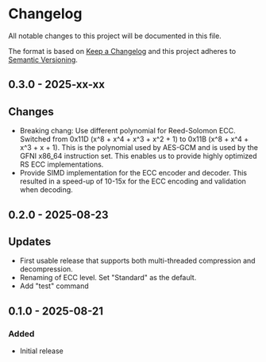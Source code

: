 # Changelog

All notable changes to this project will be documented in this file.

The format is based on [Keep a Changelog](http://keepachangelog.com/en/1.0.0/)
and this project adheres to [Semantic Versioning](https://semver.org/spec/v2.0.0.html).

## 0.3.0 - 2025-xx-xx

## Changes

- Breaking chang: Use different polynomial for Reed-Solomon ECC. Switched from 0x11D (x^8 + x^4 + x^3 + x^2 + 1) to
  0x11B (x^8 + x^4 + x^3 + x + 1). This is the polynomial used by AES-GCM and is used by the GFNI
  x86_64 instruction set. This enables us to provide highly optimized RS ECC implementations.
- Provide SIMD implementation for the ECC encoder and decoder. This resulted in a speed-up of 10-15x for the ECC
  encoding and validation when decoding.

## 0.2.0 - 2025-08-23

## Updates

- First usable release that supports both multi-threaded compression and decompression.
- Renaming of ECC level. Set "Standard" as the default.
- Add "test" command

## 0.1.0 - 2025-08-21

### Added

- Initial release
